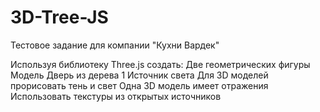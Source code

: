 # 3D-Tree-JS

Тестовое задание для компании "Кухни Вардек"

Используя библиотеку Three.js создать:
Две геометрических фигуры
Модель Дверь из дерева
1 Источник света
Для 3D моделей прорисовать тень и свет
Одна 3D модель имеет отражения
Использовать текстуры из открытых источников
